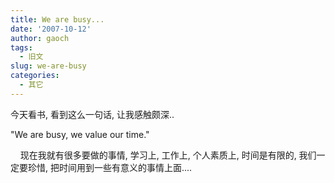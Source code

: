 ```yaml
---
title: We are busy...
date: '2007-10-12'
author: gaoch
tags:
  - 旧文
slug: we-are-busy
categories:
  - 其它
---
```


今天看书, 看到这么一句话, 让我感触颇深..  
  
"We are busy, we value our time."  
  
    现在我就有很多要做的事情, 学习上, 工作上, 个人素质上, 时间是有限的,
我们一定要珍惜, 把时间用到一些有意义的事情上面....
